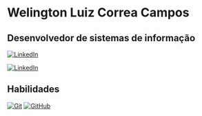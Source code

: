 
# Welington Luiz Correa Campos

## Desenvolvedor de sistemas de informação

[![LinkedIn](https://img.shields.io/badge/-LinkedIn-000?style=for-the-badge&logo=linkedin&logoColor=30A3DC)](https://www.linkedin.com/in/welington-luiz-correa-campos-325920124/)

[![LinkedIn](https://img.shields.io/badge/GitHub-000?style=for-the-badge&logo=github&logoColor=30A3DC)](https://github.com/WelingtonLCC)



## Habilidades

[![Git](https://img.shields.io/badge/Git-000?style=for-the-badge&logo=git&logoColor=E94D5F)](https://git-scm.com/doc)
[![GitHub](https://img.shields.io/badge/GitHub-000?style=for-the-badge&logo=github&logoColor=30A3DC)](https://docs.github.com/)
